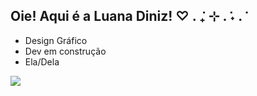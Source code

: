 ## Oie! Aqui é a Luana Diniz! ♡ . ݁₊ ⊹ . ݁˖ . ݁

- Design Gráfico
- Dev em construção 
- Ela/Dela

<picture>
  <source
    srcset="https://github-readme-stats.vercel.app/api?username=LuaDiniz&show_icons=true&theme=dark"
    media="(prefers-color-scheme: dark)"
    title_color: 2f80ed
  />
  <source
    srcset="https://github-readme-stats.vercel.app/api?username=LuaDiniz&show_icons=true"
    media="(prefers-color-scheme: light), (prefers-color-scheme: light)"
  />
  <img src="https://github-readme-stats.vercel.app/api?username=anuraghazra&show_icons=true" />
  
</picture>

